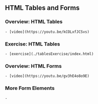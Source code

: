 

## HTML Tables and Forms

### Overview: HTML Tables
    - [video](https://youtu.be/kCOLxfJCSvs)

### Exercise: HTML Tables
    - [exercise](./tablesExercise/index.html)


### Overview: HTML Forms
    - [video](https://youtu.be/gv3hE4o8o9E)

### More Form Elements
    - 